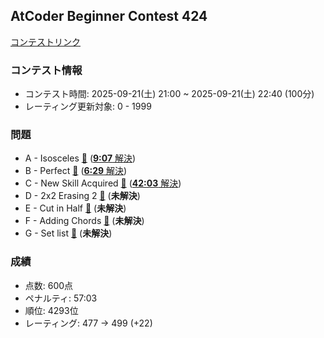 
## AtCoder Beginner Contest 424

[コンテストリンク](https://atcoder.jp/contests/abc424)

### コンテスト情報
- コンテスト時間: 2025-09-21(土) 21:00 ~ 2025-09-21(土) 22:40 (100分)
- レーティング更新対象: 0 - 1999

### 問題
- A - Isosceles [🔗](https://atcoder.jp/contests/abc424/tasks/abc424_a) ([**9:07** 解決](./A%20-%20Isosceles/))
- B - Perfect [🔗](https://atcoder.jp/contests/abc424/tasks/abc424_b) ([**6:29** 解決](./B%20-%20Perfect/))
- C - New Skill Acquired [🔗](https://atcoder.jp/contests/abc424/tasks/abc424_c) ([**42:03** 解決](./C%20-%20New%20Skill%20Acquired/))
- D - 2x2 Erasing 2 [🔗](https://atcoder.jp/contests/abc424/tasks/abc424_d) (**未解決**)
- E - Cut in Half [🔗](https://atcoder.jp/contests/abc424/tasks/abc424_e) (**未解決**)
- F - Adding Chords [🔗](https://atcoder.jp/contests/abc424/tasks/abc424_f) (**未解決**)
- G - Set list [🔗](https://atcoder.jp/contests/abc424/tasks/abc424_g) (**未解決**)

### 成績
- 点数: 600点
- ペナルティ: 57:03
- 順位: 4293位
- レーティング: 477 -> 499 (+22)